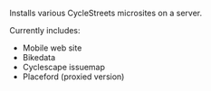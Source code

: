 Installs various CycleStreets microsites on a server.

Currently includes:

 * Mobile web site
 * Bikedata
 * Cyclescape issuemap
 * Placeford (proxied version)

